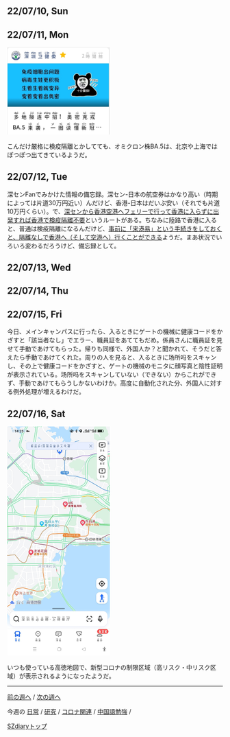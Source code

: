 ## 22/07/10, Sun


## 22/07/11, Mon

<img src="https://github.com/akita11/SZdiary/blob/main/diary/photo/2022-07-11_20.48.37.jpg" width="240px">

こんだけ厳格に検疫隔離とかしてても、オミクロン株BA.5は、北京や上海ではぽつぽつ出てきているようだ。


## 22/07/12, Tue

深センFanでみかけた情報の備忘録。深セン-日本の航空券はかなり高い（時期によっては片道30万円近い）んだけど、香港-日本はだいぶ安い（それでも片道10万円くらい）。で、[深センから香港空港へフェリーで行って香港に入らずに出発すれば香港で検疫隔離不要](https://www.shenzhen-fan.com/2021-08-06-new-information-of-shekou-to-hk-airport-ferry/)というルートがある。ちなみに陸路で香港に入ると、普通は検疫隔離になるんだけど、[事前に「来港易」という手続きをしておくと、隔離なしで香港へ（そして空港へ）行くことができる](https://www.shenzhen-fan.com/news-2021-09-17-how-to-use-come2hk-scheme/)ようだ。まあ状況でいろいろ変わるだろうけど、備忘録として。


## 22/07/13, Wed


## 22/07/14, Thu


## 22/07/15, Fri

今日、メインキャンパスに行ったら、入るときにゲートの機械に健康コードをかざすと「該当者なし」でエラー、職員証をあててもだめ。係員さんに職員証を見せて手動であけてもらった。帰りも同様で、外国人か？と聞かれて、そうだと答えたら手動であけてくれた。周りの人を見ると、入るときに场所吗をスキャンし、その上で健康コードをかざすと、ゲートの機械のモニタに顔写真と陰性証明が表示されている。场所吗をスキャンしていない（できない）からこれができず、手動であけてもらうしかないわけか。高度に自動化された分、外国人に対する例外処理が増えるわけだ。


## 22/07/16, Sat

<img src="https://github.com/akita11/SZdiary/blob/main/diary/photo/2022-07-16_14.23.52.jpg" width="240px">

いつも使っている高徳地図で、新型コロナの制限区域（高リスク・中リスク区域）が表示されるようになったようだ。


***

[前の週へ](2207-1.md) /
[次の週へ](2207-3.md)

今週の
[日常](../diary/2207-2.md) /
[研究](../research/2207-2.md) /
[コロナ関連](../covid19/2207-2.md) / 
[中国語勉強](../chinese/2207-2.md) / 

[SZdiaryトップ](../../README.md)
